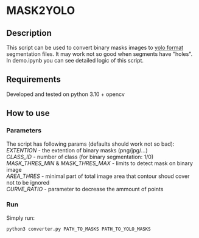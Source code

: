 # MASK2YOLO
## Description
This script can be used to convert binary masks images to [yolo format](https://docs.ultralytics.com/datasets/segment/) segmentation files. It may work not so good when segments have "holes". <br/>
In demo.ipynb you can see detailed logic of this script.
## Requirements
Developed and tested on python 3.10 + opencv
## How to use
### Parameters
The script has following params (defaults should work not so bad): <br/>
*EXTENTION* - the extention of binary masks (png/jpg/...) <br/>
*CLASS_ID* - number of class (for binary segmentation: 1/0) <br/>
*MASK_THRES_MIN* & *MASK_THRES_MAX* - limits to detect mask on binary image <br/>
*AREA_THRES* - minimal part of total image area that contour shoud cover not to be ignored <br/>
*CURVE_RATIO* - parameter to decrease the ammount of points 

### Run
Simply run:
```
python3 converter.py PATH_TO_MASKS PATH_TO_YOLO_MASKS
```
